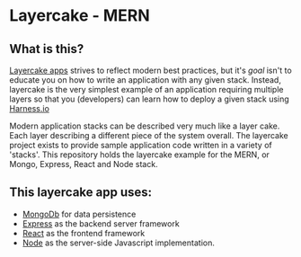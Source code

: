 # Layercake - MERN

## What is this?

[Layercake apps](https://github.com/harness_community/layercake/) strives to reflect modern best practices, but it's _goal_ isn't to educate you on how to write an application with any given stack. Instead, layercake is the very simplest example of an application requiring multiple layers so that you (developers) can learn how to deploy a given stack using [Harness.io](https://harness.io)

Modern application stacks can be described very much like a layer cake. Each layer describing a different piece of the system overall. The layercake project exists to provide sample application code written in a variety of 'stacks'. This repository holds the layercake example for the MERN, or Mongo, Express, React and Node stack.

## This layercake app uses:

-   [MongoDb](https://mongodb.com) for data persistence
-   [Express](https://expressjs.com) as the backend server framework
-   [React](https://reactjs.com) as the frontend framework
-   [Node](https://nodejs.org) as the server-side Javascript implementation.
